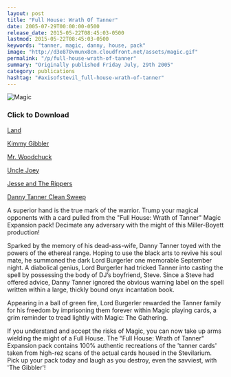 ```yaml
---
layout: post
title: "Full House: Wrath Of Tanner"
date: 2005-07-29T00:00:00-0500
release_date: 2015-05-22T08:45:03-0500
lastmod: 2015-05-22T08:45:03-0500
keywords: "tanner, magic, danny, house, pack"
image: "http://d3e878vmunx8cm.cloudfront.net/assets/magic.gif"
permalink: "/p/full-house-wrath-of-tanner"
summary: "Originally published Friday July, 29th 2005"
category: publications
hashtag: "#axisofstevil_full-house-wrath-of-tanner"
---
```


[id_1]: http://d3e878vmunx8cm.cloudfront.net/assets/magic.gif "Magic"
![Magic][id_1]

### Click to Download ###

[Land](http://d3e878vmunx8cm.cloudfront.net/assets/magicland.gif "Land")

[Kimmy Gibbler](http://d3e878vmunx8cm.cloudfront.net/assets/magicgibble.gif "Kimmy Gibbler")

[Mr. Woodchuck](http://d3e878vmunx8cm.cloudfront.net/assets/magicwoodchuck.gif "Mr. Woodchuck")

[Uncle Joey](http://d3e878vmunx8cm.cloudfront.net/assets/magicjoey.gif "Uncle Joey")

[Jesse and The Rippers](http://d3e878vmunx8cm.cloudfront.net/assets/magicripper.gif "Jesse and The Rippers")

[Danny Tanner Clean Sweep](http://d3e878vmunx8cm.cloudfront.net/assets/magicdanny.gif "Danny Tanner Clean Sweep")

A superior hand is the true mark of the warrior. Trump your magical opponents with a card pulled from the "Full House: Wrath of Tanner" Magic Expansion pack! Decimate any adversary with the might of this Miller-Boyett production!

Sparked by the memory of his dead-ass-wife, Danny Tanner toyed with the powers of the ethereal range. Hoping to use the black arts to revive his soul mate, he summoned the dark Lord Burgerler one memorable September night. A diabolical genius, Lord Burgerler had tricked Tanner into casting the spell by possessing the body of DJ’s boyfriend, Steve. Since a Steve had offered advice, Danny Tanner ignored the obvious warning label on the spell written within a large, thickly bound onyx incantation book.

Appearing in a ball of green fire, Lord Burgerler rewarded the Tanner family for his freedom by imprisoning them forever within Magic playing cards, a grim reminder to tread lightly with Magic: The Gathering.

If you understand and accept the risks of Magic, you can now take up arms wielding the might of a Full House. The "Full House: Wrath of Tanner" Expansion pack contains 100% authentic recreations of the 'tanner cards' taken from high-rez scans of the actual cards housed in the Stevilarium. Pick up your pack today and laugh as you destroy, even the savviest, with 'The Gibbler'!
